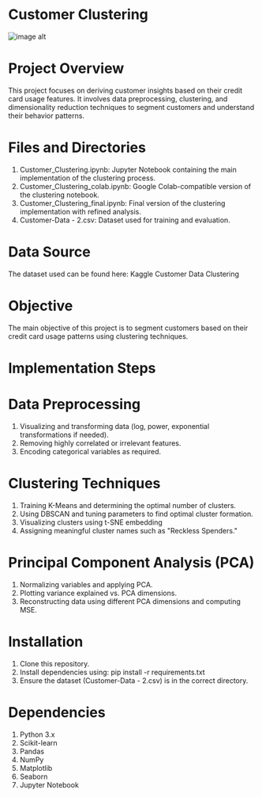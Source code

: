 
# Customer Clustering
![image alt]()
# Project Overview

This project focuses on deriving customer insights based on their credit card usage features. It involves data preprocessing, clustering, and dimensionality reduction techniques to segment customers and understand their behavior patterns.
# Files and Directories
1.  Customer_Clustering.ipynb: Jupyter Notebook containing the main implementation of the clustering process.
2.  Customer_Clustering_colab.ipynb: Google Colab-compatible version of the clustering notebook.
3.  Customer_Clustering_final.ipynb: Final version of the clustering implementation with refined analysis.
4.  Customer-Data - 2.csv: Dataset used for training and evaluation.
# Data Source
The dataset used can be found here: Kaggle Customer Data Clustering
# Objective
The main objective of this project is to segment customers based on their credit card usage patterns using clustering techniques.
# Implementation Steps
  # Data Preprocessing
1.  Visualizing and transforming data (log, power, exponential transformations if needed).
2.  Removing highly correlated or irrelevant features.
3.  Encoding categorical variables as required.

#   Clustering Techniques
1.  Training K-Means and determining the optimal number of  clusters.    
2.  Using DBSCAN and tuning parameters to find optimal cluster formation.
3.  Visualizing clusters using t-SNE embedding
4.  Assigning meaningful cluster names such as "Reckless Spenders."
# Principal Component Analysis (PCA)    
1.  Normalizing variables and applying PCA.
2.  Plotting variance explained vs. PCA dimensions.
3.  Reconstructing data using different PCA dimensions and computing MSE.
# Installation
1.  Clone this repository.
2.  Install dependencies using:
    pip install -r requirements.txt
3.  Ensure the dataset (Customer-Data - 2.csv) is in the correct directory.
#   Dependencies
1.  Python 3.x
2.  Scikit-learn
3.  Pandas
4.  NumPy
5.  Matplotlib
6.  Seaborn
7.  Jupyter Notebook


